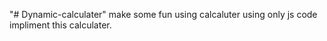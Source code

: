 "# Dynamic-calculater" 
make some fun using calcaluter using only js code impliment this calculater.
